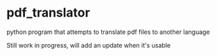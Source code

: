 # pdf_translator
python program that attempts to translate pdf files to another language

Still work in progress, will add an update when it's usable
